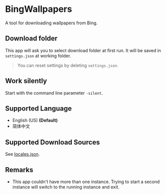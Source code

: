 # BingWallpapers
A tool for downloading wallpapers from Bing.

## Download folder
This app will ask you to select download folder at first run. It will be saved in `settings.json` at working folder.
> You can reset settings by deleting `settings.json`.

## Work silently
Start with the command line parameter `-silent`.

## Supported Language
- English (US) **(Default)**
- 简体中文

## Supported Download Sources
See [locales.json](https://github.com/the1812/BingWallpapers/blob/master/BingWallpapers/locales.json).

## Remarks
- This app couldn't have more than one instance. Trying to start a second instance will switch to the running instance and exit.
